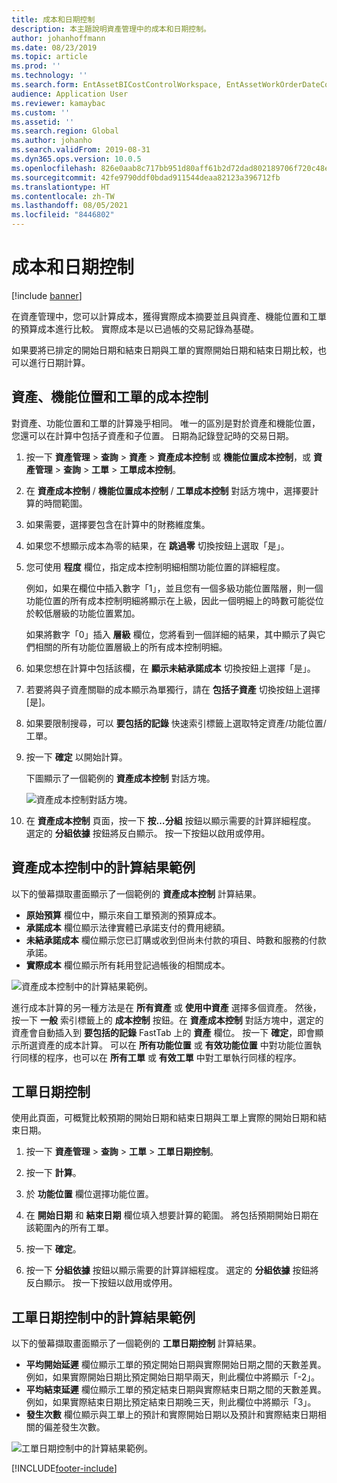 ```yaml
---
title: 成本和日期控制
description: 本主題說明資產管理中的成本和日期控制。
author: johanhoffmann
ms.date: 08/23/2019
ms.topic: article
ms.prod: ''
ms.technology: ''
ms.search.form: EntAssetBICostControlWorkspace, EntAssetWorkOrderDateControl, EntAssetWorkOrderForecastCostInfoPart, EntAssetMaintenanceCostTrans, EntAssetWorkOrderDateControlCalcDialog, EntAssetCostControl, EntAssetCostObjectCalendar, EntAssetWorkOrderCostInfoPart
audience: Application User
ms.reviewer: kamaybac
ms.custom: ''
ms.assetid: ''
ms.search.region: Global
ms.author: johanho
ms.search.validFrom: 2019-08-31
ms.dyn365.ops.version: 10.0.5
ms.openlocfilehash: 826e0aab8c717bb951d80aff61b2d72dad802189706f720c48e72c8a1c393ead
ms.sourcegitcommit: 42fe9790ddf0bdad911544deaa82123a396712fb
ms.translationtype: HT
ms.contentlocale: zh-TW
ms.lasthandoff: 08/05/2021
ms.locfileid: "8446802"
---
```

# <a name="cost-and-date-control"></a>成本和日期控制

[!include [banner](../../includes/banner.md)]

在資產管理中，您可以計算成本，獲得實際成本摘要並且與資產、機能位置和工單的預算成本進行比較。 實際成本是以已過帳的交易記錄為基礎。

如果要將已排定的開始日期和結束日期與工單的實際開始日期和結束日期比較，也可以進行日期計算。

## <a name="cost-control-for-assets-functional-locations-and-work-orders"></a>資產、機能位置和工單的成本控制

對資產、功能位置和工單的計算幾乎相同。 唯一的區別是對於資產和機能位置，您還可以在計算中包括子資產和子位置。 日期為記錄登記時的交易日期。

1. 按一下 **資產管理** > **查詢** > **資產** > **資產成本控制** 或 **機能位置成本控制**，或 **資產管理** > **查詢** > **工單** > **工單成本控制**。

2. 在 **資產成本控制** / **機能位置成本控制** / **工單成本控制** 對話方塊中，選擇要計算的時間範圍。

3. 如果需要，選擇要包含在計算中的財務維度集。

4. 如果您不想顯示成本為零的結果，在 **跳過零** 切換按鈕上選取「是」。

5. 您可使用 **程度** 欄位，指定成本控制明細相關功能位置的詳細程度。 

    例如，如果在欄位中插入數字「1」，並且您有一個多級功能位置階層，則一個功能位置的所有成本控制明細將顯示在上級，因此一個明細上的時數可能從位於較低層級的功能位置累加。

    如果將數字「0」插入 **層級** 欄位，您將看到一個詳細的結果，其中顯示了與它們相關的所有功能位置層級上的所有成本控制明細。

6. 如果您想在計算中包括該欄，在 **顯示未結承諾成本** 切換按鈕上選擇「是」。

7. 若要將與子資產關聯的成本顯示為單獨行，請在 **包括子資產** 切換按鈕上選擇 [是]。

8. 如果要限制搜尋，可以 **要包括的記錄** 快速索引標籤上選取特定資產/功能位置/工單。

9. 按一下 **確定** 以開始計算。

    下圖顯示了一個範例的 **資產成本控制** 對話方塊。

    ![資產成本控制對話方塊。](media/01-controlling-and-reporting.png)

10. 在 **資產成本控制** 頁面，按一下 **按…分組** 按鈕以顯示需要的計算詳細程度。 選定的 **分組依據** 按鈕將反白顯示。 按一下按鈕以啟用或停用。

## <a name="example-of-calculation-results-in-asset-cost-control"></a>資產成本控制中的計算結果範例

以下的螢幕擷取畫面顯示了一個範例的 **資產成本控制** 計算結果。

- **原始預算** 欄位中，顯示來自工單預測的預算成本。 
- **承諾成本** 欄位顯示法律實體已承諾支付的費用總額。 
- **未結承諾成本** 欄位顯示您已訂購或收到但尚未付款的項目、時數和服務的付款承諾。 
- **實際成本** 欄位顯示所有耗用登記過帳後的相關成本。

![資產成本控制中的計算結果範例。](media/02-controlling-and-reporting.png)

進行成本計算的另一種方法是在 **所有資產** 或 **使用中資產** 選擇多個資產。 然後，按一下 **一般** 索引標籤上的 **成本控制** 按鈕。在 **資產成本控制** 對話方塊中，選定的資產會自動插入到 **要包括的記錄** FastTab 上的 **資產** 欄位。 按一下 **確定**，即會顯示所選資產的成本計算。 可以在 **所有功能位置** 或 **有效功能位置** 中對功能位置執行同樣的程序，也可以在 **所有工單** 或 **有效工單** 中對工單執行同樣的程序。

## <a name="work-order-date-control"></a>工單日期控制

使用此頁面，可概覽比較預期的開始日期和結束日期與工單上實際的開始日期和結束日期。

1. 按一下 **資產管理** > **查詢** > **工單** > **工單日期控制**。

2. 按一下 **計算**。

3. 於 **功能位置** 欄位選擇功能位置。

4. 在 **開始日期** 和 **結束日期** 欄位填入想要計算的範圍。 將包括預期開始日期在該範圍內的所有工單。

5. 按一下 **確定**。

6. 按一下 **分組依據** 按鈕以顯示需要的計算詳細程度。 選定的 **分組依據** 按鈕將反白顯示。 按一下按鈕以啟用或停用。

## <a name="example-of-calculation-results-in-work-order-date-control"></a>工單日期控制中的計算結果範例

以下的螢幕擷取畫面顯示了一個範例的 **工單日期控制** 計算結果。

- **平均開始延遲** 欄位顯示工單的預定開始日期與實際開始日期之間的天數差異。 例如，如果實際開始日期比預定開始日期早兩天，則此欄位中將顯示「-2」。  
- **平均結束延遲** 欄位顯示工單的預定結束日期與實際結束日期之間的天數差異。 例如，如果實際結束日期比預定結束日期晚三天，則此欄位中將顯示「3」。  
- **發生次數** 欄位顯示與工單上的預計和實際開始日期以及預計和實際結束日期相關的偏差發生次數。

![工單日期控制中的計算結果範例。](media/03-controlling-and-reporting.png)




[!INCLUDE[footer-include](../../../includes/footer-banner.md)]